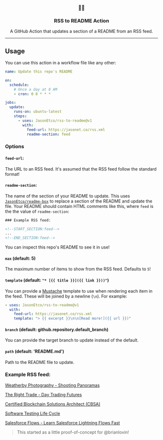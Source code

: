 <h3 align="center">📡📝</h3>
<h3 align="center">RSS to README Action</h3>
<p align="center">A GitHub Action that updates a section of a README from an RSS feed.</p>

---

## Usage

You can use this action in a workflow file like any other:

```yml
name: Update this repo's README

on:
  schedule:
    # Once a day at 8 AM
    - cron: 0 8 * * *

jobs:
  update:
    runs-on: ubuntu-latest
    steps:
      - uses: JasonEtco/rss-to-readme@v1
        with:
          feed-url: https://jasonet.co/rss.xml
          readme-section: feed
```

### Options

#### `feed-url`:

The URL to an RSS feed. It's assumed that the RSS feed follow the standard format!

#### `readme-section`:

The name of the section of your README to update. This uses [`JasonEtco/readme-box`](https://github.com/JasonEtco/readme-box) to replace a section of the README and update the file. Your README should contain HTML comments like this, where `feed` is the the value of `readme-section`:

```html
### Example RSS feed:

<!--START_SECTION:feed-->
...
<!--END_SECTION:feed-->
```

You can inspect this repo's README to see it in use!

#### `max` (default: 5)

The maximum number of items to show from the RSS feed. Defaults to `5`!

#### `template` (default: `"* [{{ title }}]({{ link }}))"`)

You can provide a [Mustache](https://github.com/janl/mustache.js) template to use when rendering each item in the feed. These will be joined by a newline (`\n`). For example:

```yaml
- uses: JasonEtco/rss-to-readme@v1
  with:
    feed-url: https://jasonet.co/rss.xml
    template: "> {{ excerpt }}\n\n[Read more!]({{ url }})"
```

#### `branch` (default: github.repository.default_branch)

You can provide the target branch to update instead of the default.

#### `path` (default: 'README.md')

Path to the README file to update.

### Example RSS feed:

<!--START_SECTION:example-->
> 

[Weatherby Photography - Shooting Panoramas](https:&#x2F;&#x2F;sanet.st&#x2F;blogs&#x2F;tomorrowland2&#x2F;weatherby_photography_shooting_panoramas.4065123.html)
> 

[The Right Trade - Day Trading Futures](https:&#x2F;&#x2F;sanet.st&#x2F;blogs&#x2F;tomorrowland2&#x2F;the_right_trade_day_trading_futures.4065120.html)
> 

[Certified Blockchain Solutions Architect (CBSA)](https:&#x2F;&#x2F;sanet.st&#x2F;blogs&#x2F;bonnytuts&#x2F;certified_blockchain_solutions_architect_cbsa.4064957.html)
> 

[Software Testing Life Cycle](https:&#x2F;&#x2F;sanet.st&#x2F;blogs&#x2F;bonnytuts&#x2F;software_testing_life_cycle.4064952.html)
> 

[Salesforce Flows - Learn Salesforce Lightning Flows Fast](https:&#x2F;&#x2F;sanet.st&#x2F;blogs&#x2F;bonnytuts&#x2F;salesforce_flows_learn_salesforce_lightning_flows_fast.4064941.html)
<!--END_SECTION:example-->

> This started as a little proof-of-concept for @brianlovin!
